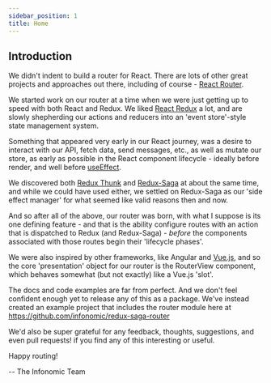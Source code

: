 ```yaml
---
sidebar_position: 1
title: Home
---
```

## Introduction

We didn't indent to build a router for React. There are lots of other great projects and approaches out there, including of course - [React Router](https://reactrouter.com/).

We started work on our router at a time when we were just getting up to speed with both React and Redux. We liked [React Redux](https://react-redux.js.org/) a lot, and are slowly shepherding our actions and reducers into an 'event store'-style state management system.

Something that appeared very early in our React journey, was a desire to interact with our API, fetch data, send messages, etc., as well as mutate our store, as early as possible in the React component lifecycle - ideally before render, and well before [useEffect](https://reactjs.org/docs/hooks-effect.html). 

We discovered both [Redux Thunk](https://github.com/reduxjs/redux-thunk) and [Redux-Saga](https://redux-saga.js.org/) at about the same time, and while we could have used either, we settled on Redux-Saga as our 'side effect manager' for what seemed like valid reasons then and now.

And so after all of the above, our router was born, with what I suppose is its one defining feature - and that is the ability configure routes with an action that is dispatched to Redux (and Redux-Saga) - *before* the components associated with those routes begin their 'lifecycle phases'.

We were also inspired by other frameworks, like Angular and [Vue.js](https://vuejs.org/), and so the core 'presentation' object for our router is the RouterView component, which behaves somewhat (but not exactly) like a Vue.js 'slot'.

The docs and code examples are far from perfect. And we don't feel confident enough yet to release any of this as a package. We've instead created an example project that includes the router module here at https://github.com/infonomic/redux-saga-router 

We'd also be super grateful for any feedback, thoughts, suggestions, and even pull requests! if you find any of this interesting or useful.

Happy routing!

-- The Infonomic Team
